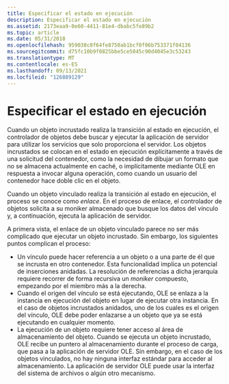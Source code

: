```yaml
---
title: Especificar el estado en ejecución
description: Especificar el estado en ejecución
ms.assetid: 2173eaa9-0e60-4411-81e4-dbabc5fe89b2
ms.topic: article
ms.date: 05/31/2018
ms.openlocfilehash: 959038c8f64fe8750ab1bcf0f06b753371f04136
ms.sourcegitcommit: d75fc10b9f0825bbe5ce5045c90d4045e3c53243
ms.translationtype: MT
ms.contentlocale: es-ES
ms.lasthandoff: 09/13/2021
ms.locfileid: "126889129"
---
```

# <a name="entering-the-running-state"></a>Especificar el estado en ejecución

Cuando un objeto incrustado realiza la transición al estado en ejecución, el controlador de objetos debe buscar y ejecutar la aplicación de servidor para utilizar los servicios que solo proporciona el servidor. Los objetos incrustados se colocan en el estado en ejecución explícitamente a través de una solicitud del contenedor, como la necesidad de dibujar un formato que no se almacena actualmente en caché, o implícitamente mediante OLE en respuesta a invocar alguna operación, como cuando un usuario del contenedor hace doble clic en el objeto.

Cuando un objeto vinculado realiza la transición al estado en ejecución, el proceso se conoce como *enlace*. En el proceso de enlace, el controlador de objetos solicita a su moniker almacenado que busque los datos del vínculo y, a continuación, ejecuta la aplicación de servidor.

A primera vista, el enlace de un objeto vinculado parece no ser más complicado que ejecutar un objeto incrustado. Sin embargo, los siguientes puntos complican el proceso:

-   Un vínculo puede hacer referencia a un objeto o a una parte de él que se incrusta en otro contenedor. Esta funcionalidad implica un potencial de inserciones anidadas. La resolución de referencias a dicha jerarquía requiere recorrer de forma recursiva un *moniker* compuesto, empezando por el miembro más a la derecha.
-   Cuando el origen del vínculo se está ejecutando, OLE se enlaza a la instancia en ejecución del objeto en lugar de ejecutar otra instancia. En el caso de objetos incrustados anidados, uno de los cuales es el origen del vínculo, OLE debe poder enlazarse a un objeto que ya se está ejecutando en cualquier momento.
-   La ejecución de un objeto requiere tener acceso al área de almacenamiento del objeto. Cuando se ejecuta un objeto incrustado, OLE recibe un puntero al almacenamiento durante el proceso de carga, que pasa a la aplicación de servidor OLE. Sin embargo, en el caso de los objetos vinculados, no hay ninguna interfaz estándar para acceder al almacenamiento. La aplicación de servidor OLE puede usar la interfaz del sistema de archivos o algún otro mecanismo.

 

 




